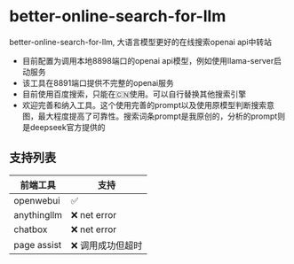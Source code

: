 # better-online-search-for-llm
better-online-search-for-llm, 大语言模型更好的在线搜索openai api中转站

- 目前配置为调用本地8898端口的openai api模型，例如使用llama-server启动服务
- 该工具在8891端口提供不完整的openai服务
- 目前使用百度搜索，只能在🇨🇳使用。可以自行替换其他搜索引擎
- 欢迎完善和纳入工具。这个使用完善的prompt以及使用原模型判断搜索意图，最大程度提高了可靠性。搜索词条prompt是我原创的，分析的prompt则是deepseek官方提供的

## 支持列表
| 前端工具 | 支持 |
| --- | --- |
| openwebui | ✅ |
| anythingllm | ❌ net error|
| chatbox | ❌ net error|
| page assist | ❌ 调用成功但超时|






